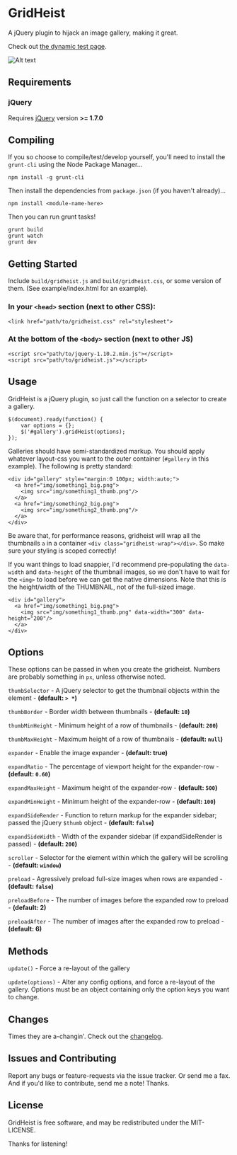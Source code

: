 
GridHeist
===========

A jQuery plugin to hijack an image gallery, making it great.

Check out [the dynamic test page](http://cav.is/gridheist/test/dynamic.html "Dynamic Test").

![Alt text](http://cav.is/img/gridheist-dynamic-example.png "GridHeist Test")

Requirements
------------

### jQuery

Requires [jQuery](http://jquery.com/ "jQuery") version **>= 1.7.0**


Compiling
---------

If you so choose to compile/test/develop yourself, you'll need to install the `grunt-cli` using the Node Package Manager...

    npm install -g grunt-cli

Then install the dependencies from `package.json` (if you haven't already)...

    npm install <module-name-here>

Then you can run grunt tasks!

    grunt build
    grunt watch
    grunt dev


Getting Started
---------------

Include `build/gridheist.js` and `build/gridheist.css`, or some version of them.  (See example/index.html for an example).

### In your `<head>` section (next to other CSS):

    <link href="path/to/gridheist.css" rel="stylesheet">

### At the bottom of the `<body>` section (next to other JS)

    <script src="path/to/jquery-1.10.2.min.js"></script>
    <script src="path/to/gridheist.js"></script>


Usage
------------

GridHeist is a jQuery plugin, so just call the function on a selector to create a gallery.

    $(document).ready(function() {
        var options = {};
        $('#gallery').gridHeist(options);
    });

Galleries should have semi-standardized markup.  You should apply whatever layout-css you want to the outer container (`#gallery` in this example).  The following is pretty standard:

    <div id="gallery" style="margin:0 100px; width:auto;">
      <a href="img/something1_big.png">
        <img src="img/something1_thumb.png"/>
      </a>
      <a href="img/something2_big.png">
        <img src="img/something2_thumb.png"/>
      </a>
    </div>

Be aware that, for performance reasons, gridheist will wrap all the thumbnails `a` in a container `<div class="gridheist-wrap"></div>`.  So make sure your styling is scoped correctly!

If you want things to load snappier, I'd recommend pre-populating the `data-width` and `data-height` of the thumbnail images, so we don't have to wait for the `<img>` to load before we can get the native dimensions.  Note that this is the height/width of the THUMBNAIL, not of the full-sized image.

    <div id="gallery">
      <a href="img/something1_big.png">
        <img src="img/something1_thumb.png" data-width="300" data-height="200"/>
      </a>
    </div>


Options
------------

These options can be passed in when you create the gridheist.  Numbers are probably something in `px`, unless otherwise noted.

`thumbSelector` - A jQuery selector to get the thumbnail objects within the element - __(default: `> *`)__

`thumbBorder` - Border width between thumbnails - __(default: `10`)__

`thumbMinHeight` - Minimum height of a row of thumbnails - __(default: `200`)__

`thumbMaxHeight` - Maximum height of a row of thumbnails - __(default: `null`)__

`expander` - Enable the image expander - __(default: true)__

`expandRatio` - The percentage of viewport height for the expander-row - __(default: `0.60`)__

`expandMaxHeight` - Maximum height of the expander-row - __(default: `500`)__

`expandMinHeight` - Minimum height of the expander-row - __(default: `100`)__

`expandSideRender` - Function to return markup for the expander sidebar; passed the jQuery `$thumb` object - __(default: `false`)__

`expandSideWidth` - Width of the expander sidebar (if expandSideRender is passed) - __(default: `200`)__

`scroller` - Selector for the element within which the gallery will be scrolling - __(default: `window`)__

`preload` - Agressively preload full-size images when rows are expanded - __(default: `false`)__

`preloadBefore` - The number of images before the expanded row to preload - __(default: 2)__

`preloadAfter` - The number of images after the expanded row to preload - __(default: 6)__


Methods
------------

`update()` - Force a re-layout of the gallery

`update(options)` - Alter any config options, and force a re-layout of the gallery.  Options must be an object containing only the option keys you want to change.


Changes
-----------------------

Times they are a-changin'.  Check out the [changelog](CHANGELOG.md).


Issues and Contributing
-----------------------

Report any bugs or feature-requests via the issue tracker.  Or send me a fax.  And if you'd like to contribute, send me a note!  Thanks.


License
------------

GridHeist is free software, and may be redistributed under the MIT-LICENSE.

Thanks for listening!
